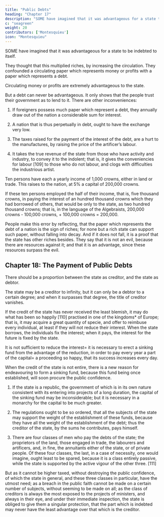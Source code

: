 ```yaml
---
title: "Public Debts"
heading: "Chapter 17"
description: "SOME have imagined that it was advantageous for a state to be indebted to itself"
c: "seagreen"
weight: 20
contributors: ['Montesquieu']
icon: "Montesquieu"
---
```





SOME have imagined that it was advantageous for a state to be indebted to itself. 

They thought that this multiplied riches, by increasing the circulation. They confounded a circulating paper which represents money or profits <!-- , or a circulating paper which is the sign of the profits that a company has, or will make by commerce, --> with a paper which represents a debt. 

Circulating money or profits are extremely advantageous to the state. 

But a debt can never be advantageous. It only shows that the people trust their government as to lend to it. There are other inconveniences:

<!-- = and all that we can expect from it is, that individuals have a good security from the government for their money. But let us see the inconveniencies which result from it. -->

1. If foreigners possess much paper which represent a debt, they annually draw out of the nation a considerable sum for interest.

2. A nation that is thus perpetually in debt, ought to have the exchange very low.

3. The taxes raised for the payment of the interest of the debt, are a hurt to the manufactures, by raising the price of the artificer’s labour.

4. It takes the true revenue of the state from those who have activity and industry, to convey it to the indolent; that is, it gives the conveniencies for labour [109] to those who do not labour, and clogs with difficulties the industrious artist.


Ten persons have each a yearly income of 1,000 crowns, either in land or trade. This raises to the nation, at 5% a capital of 200,000 crowns. 

If these ten persons employed the half of their income, that is, five thousand crowns, in paying the interest of an hundred thousand crowns which they had borrowed of others, that would be only to the state, as two hundred thousand crowns; that is, in the language of the Algebraists, 200,000 crowns - 100,000 crowns, + 100,000 crowns = 200,000.

People make this error by reflecting, that the paper which represents the debt of a nation is the sign of riches; for none but a rich state can support such paper, without falling into decay. And if it does not fall, it is a proof that the state has other riches besides. They say that it is not an evil, because there are resources against it; and that it is an advantage, since these resources surpass the evil.



## Chapter 18: The Payment of Public Debts

There should be a proportion between the state as creditor, and the state as debtor. 

The state may be a creditor to infinity, but it can only be a debtor to a certain degree; and when it surpasses that degree, the title of creditor vanishes.

If the credit of the state has never received the least blemish, it may do what has been so happily [110] practised in one of the kingdoms* of Europe; that is, it may acquire a great quantity of specie, and offer to reimbuse every individual, at least if they will not reduce their interest. When the state borrows, the individuals fix the interest; when it pays, the interest for the future is fixed by the state.

It is not sufficient to reduce the interest= it is necessary to erect a sinking fund from the advantage of the reduction, in order to pay every year a part of the capital= a proceeding so happy, that its success increases every day.

When the credit of the state is not entire, there is a new reason for endeavouring to form a sinking fund, because this fund being once established, will soon procure the public confidence.

1. If the state is a republic, the government of which is in its own nature consistent with its entering into projects of a long duration, the capital of the sinking fund may be inconsiderable; but it is necessary in a monarchy for the capital to be much greater.

2. The regulations ought to be so ordered, that all the subjects of the state may support the weight of the establishment of these funds, because they have all the weight of the establishment of the debt; thus the creditor of the state, by the sums he contributes, pays himself.

3. There are four classes of men who pay the debts of the state; the proprietors of the land, those engaged in trade, the labourers and artificers, and, in fine, the annuitants either of the state, or of private people. Of these four classes, the last, in a case of necessity, one would imagine, ought least to be spared, because it is a class entirely passive, while the state is supported by the active vigour of the other three. [111]

But as it cannot be higher taxed, without destroying the public confidence, of which the state in general, and these three classes in particular, have the utmost need; as a breach in the public faith cannot be made on a certain number of subjects, without seeming to be made on all; as the class of creditors is always the most exposed to the projects of ministers, and always in their eye, and under their immediate inspection, the state is obliged to give them a singular protection, that the part which is indebted may never have the least advantage over that which is the creditor.